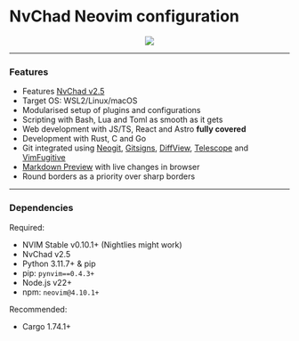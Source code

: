 # NvChad Neovim configuration

<p align="center"><img with=80% src="https://i.imgur.com/UlaUGNg.png"></p>
<hr>

### Features

- Features [NvChad v2.5](https://nvchad.com/news/v2.5_release)
- Target OS: WSL2/Linux/macOS
- Modularised setup of plugins and configurations
- Scripting with Bash, Lua and Toml as smooth as it gets
- Web development with JS/TS, React and Astro **fully covered**
- Development with Rust, C and Go
- Git integrated using [Neogit](https://github.com/NeogitOrg/neogit),
  [Gitsigns](https://github.com/lewis6991/gitsigns.nvim),
  [DiffView](https://github.com/sindrets/diffview.nvim),
  [Telescope](https://github.com/nvim-telescope/telescope.nvim?tab=readme-ov-file#git-pickers)
  and [VimFugitive](https://github.com/tpope/vim-fugitive)
- [Markdown Preview](https://github.com/iamcco/markdown-preview.nvim) with live
  changes in browser
- Round borders as a priority over sharp borders

<!-- >[!TIP] -->
<!-- > Pair with <a href="https://github.com/mgastonportillo/wezterm-config"> my -->
<!-- > Wezterm configuration</a> for a smoother experience -->
<!---->
<!-- >[!WARNING] > **Disclaimer**: I frequently use `git rebase -i` to streamline my -->
<!-- > configuration. if you plan to use `lazy-lock.json` to stick with certain -->
<!-- > snapshots of the config, you might have a hard time due to changing commit -->
<!-- > hashes. -->

<hr>

### Dependencies

Required:

- NVIM Stable v0.10.1+ (Nightlies might work)
- NvChad v2.5
- Python 3.11.7+ & pip
- pip: `pynvim==0.4.3+`
- Node.js v22+
- npm: `neovim@4.10.1+`

Recommended:

- Cargo 1.74.1+
